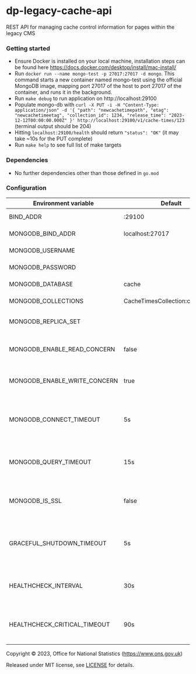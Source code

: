 # dp-legacy-cache-api
REST API for managing cache control information for pages within the legacy CMS

### Getting started
* Ensure Docker is installed on your local machine, installation steps can be found here https://docs.docker.com/desktop/install/mac-install/
* Run `docker run --name mongo-test -p 27017:27017 -d mongo`. This command starts a new container named mongo-test using the official MongoDB image, mapping port 27017 of the host to port 27017 of the container, and runs it in the background.
* Run `make debug` to run application on http://localhost:29100
* Populate mongo-db with `curl -X PUT -i -H "Content-Type: application/json" -d '{ "path": "newcachetimepath", "etag": "newcachetimeetag", "collection_id": 1234, "release_time": "2023-12-12T00:00:00.000Z" }' http://localhost:29100/v1/cache-times/123` (terminal output should be 204)
* Hitting `localhost:29100/health` should return `"status": "OK"` (it may take ~10s for the PUT complete)
* Run `make help` to see full list of make targets

### Dependencies

* No further dependencies other than those defined in `go.mod`

### Configuration

| Environment variable               | Default                                                    | Description                                                                                                         |
|------------------------------------|------------------------------------------------------------|---------------------------------------------------------------------------------------------------------------------|                
| BIND_ADDR                          | :29100                                                     | The host and port to bind to                                                                                        |
| MONGODB_BIND_ADDR                  | localhost:27017                                            | The MongoDB bind address                                                                                            |
| MONGODB_USERNAME                   |                                                            | The MongoDB Username                                                                                                |
| MONGODB_PASSWORD                   |                                                            | The MongoDB Password                                                                                                |
| MONGODB_DATABASE                   | cache                                                      | The MongoDB database                                                                                                |
| MONGODB_COLLECTIONS                | CacheTimesCollection:cachetimes                            | The MongoDB collections                                                                                             |                           
| MONGODB_REPLICA_SET                |                                                            | The name of the MongoDB replica set                                                                                 |
| MONGODB_ENABLE_READ_CONCERN        | false                                                      | Switch to use (or not) majority read concern                                                                        |
| MONGODB_ENABLE_WRITE_CONCERN       | true                                                       | Switch to use (or not) majority write concern                                                                       |
| MONGODB_CONNECT_TIMEOUT            | 5s                                                         | The timeout when connecting to MongoDB (`time.Duration` format)                                                     |
| MONGODB_QUERY_TIMEOUT              | 15s                                                        | The timeout for querying MongoDB (`time.Duration` format)                                                           |
| MONGODB_IS_SSL                     | false                                                      | Switch to use (or not) TLS when connecting to mongodb                                                               |
| GRACEFUL_SHUTDOWN_TIMEOUT          | 5s                                                         | The graceful shutdown timeout in seconds (`time.Duration` format)                                                   |
| HEALTHCHECK_INTERVAL               | 30s                                                        | Time between self-healthchecks (`time.Duration` format)                                                             |
| HEALTHCHECK_CRITICAL_TIMEOUT       | 90s                                                        | Time to wait until an unhealthy dependent propagates its

Copyright © 2023, Office for National Statistics (https://www.ons.gov.uk)

Released under MIT license, see [LICENSE](LICENSE.md) for details.
